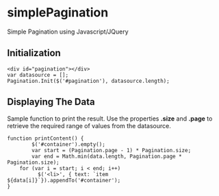 # simplePagination
Simple Pagination using Javascript/JQuery

## Initialization

```
<div id="pagination"></div>
var datasource = [];
Pagination.Init($('#pagination'), datasource.length);
```

## Displaying The Data

Sample function to print the result. 
Use the properties **.size** and **.page** to retrieve the required range of values from the datasource.

```
function printContent() {
    	$('#container').empty();
    	var start = (Pagination.page - 1) * Pagination.size;
    	var end = Math.min(data.length, Pagination.page * Pagination.size);
	for (var i = start; i < end; i++)
	      $('<li>', { text: `item ${data[i]}`}).appendTo('#container');
}
```
